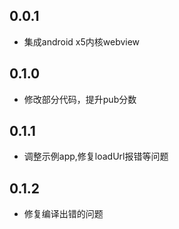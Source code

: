 ## 0.0.1

* 集成android x5内核webview

## 0.1.0

* 修改部分代码，提升pub分数

## 0.1.1

* 调整示例app,修复loadUrl报错等问题

## 0.1.2

* 修复编译出错的问题